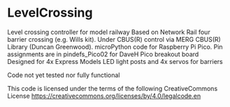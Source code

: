# LevelCrossing
Level crossing controller for model railway
Based on Network Rail four barrier crossing (e.g. Wills kit).
Under CBUS(R) control via MERG CBUS(R) Library (Duncan Greenwood).
microPython code for Raspberry Pi Pico.
Pin assignments are in pindefs_Pico02 for DaveH Pico breakout board
Designed for 4x Express Models LED light posts and 4x servos for barriers

Code not yet tested nor fully functional

This code is licensed under the terms of the following CreativeCommons License
https://creativecommons.org/licenses/by/4.0/legalcode.en
